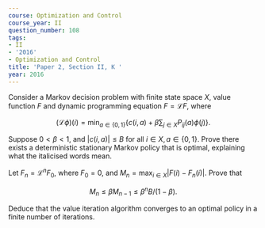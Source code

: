 ```yaml
---
course: Optimization and Control
course_year: II
question_number: 108
tags:
- II
- '2016'
- Optimization and Control
title: 'Paper 2, Section II, K '
year: 2016
---
```




Consider a Markov decision problem with finite state space $X$, value function $F$ and dynamic programming equation $F=\mathcal{L} F$, where

$$(\mathcal{L} \phi)(i)=\min _{a \in\{0,1\}}\left\{c(i, a)+\beta \sum_{j \in X} P_{i j}(a) \phi(j)\right\} .$$

Suppose $0<\beta<1$, and $|c(i, a)| \leqslant B$ for all $i \in X, a \in\{0,1\}$. Prove there exists a deterministic stationary Markov policy that is optimal, explaining what the italicised words mean.

Let $F_{n}=\mathcal{L}^{n} F_{0}$, where $F_{0}=0$, and $M_{n}=\max _{i \in X}\left|F(i)-F_{n}(i)\right|$. Prove that

$$M_{n} \leqslant \beta M_{n-1} \leqslant \beta^{n} B /(1-\beta) .$$

Deduce that the value iteration algorithm converges to an optimal policy in a finite number of iterations.
